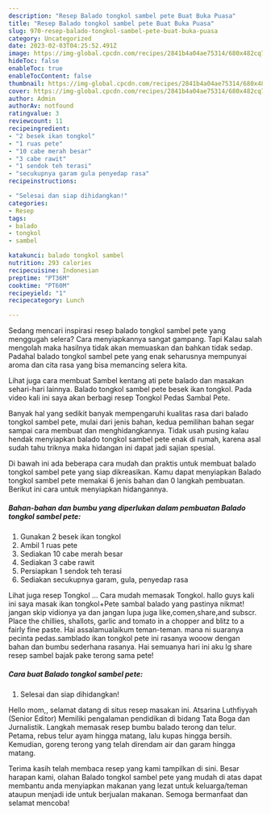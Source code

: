 ```yaml
---
description: "Resep Balado tongkol sambel pete Buat Buka Puasa"
title: "Resep Balado tongkol sambel pete Buat Buka Puasa"
slug: 970-resep-balado-tongkol-sambel-pete-buat-buka-puasa
category: Uncategorized
date: 2023-02-03T04:25:52.491Z
image: https://img-global.cpcdn.com/recipes/2841b4a04ae75314/680x482cq70/balado-tongkol-sambel-pete-foto-resep-utama.jpg
hideToc: false
enableToc: true
enableTocContent: false
thumbnail: https://img-global.cpcdn.com/recipes/2841b4a04ae75314/680x482cq70/balado-tongkol-sambel-pete-foto-resep-utama.jpg
cover: https://img-global.cpcdn.com/recipes/2841b4a04ae75314/680x482cq70/balado-tongkol-sambel-pete-foto-resep-utama.jpg
author: Admin
authorAv: notfound
ratingvalue: 3
reviewcount: 11
recipeingredient:
- "2 besek ikan tongkol"
- "1 ruas pete"
- "10 cabe merah besar"
- "3 cabe rawit"
- "1 sendok teh terasi"
- "secukupnya garam gula penyedap rasa"
recipeinstructions:

- "Selesai dan siap dihidangkan!"
categories:
- Resep
tags:
- balado
- tongkol
- sambel

katakunci: balado tongkol sambel 
nutrition: 293 calories
recipecuisine: Indonesian
preptime: "PT36M"
cooktime: "PT60M"
recipeyield: "1"
recipecategory: Lunch

---
```



Sedang mencari inspirasi resep balado tongkol sambel pete yang menggugah selera? Cara menyiapkannya sangat gampang. Tapi Kalau salah mengolah maka hasilnya tidak akan memuaskan dan bahkan tidak sedap. Padahal balado tongkol sambel pete yang enak seharusnya mempunyai aroma dan cita rasa yang bisa memancing selera kita.


Lihat juga cara membuat Sambel kentang ati pete balado dan masakan sehari-hari lainnya. Balado tongkol sambel pete besek ikan tongkol. Pada video kali ini saya akan berbagi resep Tongkol Pedas Sambal Pete.

Banyak hal yang sedikit banyak mempengaruhi kualitas rasa dari balado tongkol sambel pete, mulai dari jenis bahan, kedua pemilihan bahan segar sampai cara membuat dan menghidangkannya. Tidak usah pusing kalau hendak menyiapkan balado tongkol sambel pete enak di rumah, karena asal sudah tahu triknya maka hidangan ini dapat jadi sajian spesial.


Di bawah ini ada beberapa cara mudah dan praktis untuk membuat balado tongkol sambel pete yang siap dikreasikan. Kamu dapat menyiapkan Balado tongkol sambel pete memakai 6 jenis bahan dan 0 langkah pembuatan. Berikut ini cara untuk menyiapkan hidangannya.

<!--inarticleads1-->

##### Bahan-bahan dan bumbu yang diperlukan dalam pembuatan Balado tongkol sambel pete:

1. Gunakan 2 besek ikan tongkol
1. Ambil 1 ruas pete
1. Sediakan 10 cabe merah besar
1. Sediakan 3 cabe rawit
1. Persiapkan 1 sendok teh terasi
1. Sediakan secukupnya garam, gula, penyedap rasa


Lihat juga resep Tongkol … Cara mudah memasak Tongkol. hallo guys kali ini saya masak ikan tongkol+Pete sambal balado yang pastinya nikmat! jangan skip vidionya ya dan jangan lupa juga like,comen,share,and subscr. Place the chillies, shallots, garlic and tomato in a chopper and blitz to a fairly fine paste. Hai assalamualaikum teman-teman. mana ni suaranya pecinta pedas.samblado ikan tongkol pete ini rasanya wooow dengan bahan dan bumbu sederhana rasanya. Hai semuanya hari ini aku lg share resep sambel bajak pake terong sama pete! 

<!--inarticleads2-->

##### Cara buat Balado tongkol sambel pete:


1. Selesai dan siap dihidangkan!

Hello mom,, selamat datang di situs resep masakan ini. Atsarina Luthfiyyah (Senior Editor) Memiliki pengalaman pendidikan di bidang Tata Boga dan Jurnalistik. Langkah memasak resep bumbu balado terong dan telur. Petama, rebus telur ayam hingga matang, lalu kupas hingga bersih. Kemudian, goreng terong yang telah direndam air dan garam hingga matang. 

Terima kasih telah membaca resep yang kami tampilkan di sini. Besar harapan kami, olahan Balado tongkol sambel pete yang mudah di atas dapat membantu anda menyiapkan makanan yang lezat untuk keluarga/teman ataupun menjadi ide untuk berjualan makanan. Semoga bermanfaat dan selamat mencoba!
